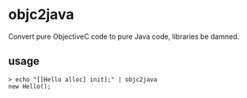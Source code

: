 objc2java
=========

Convert pure ObjectiveC code to pure Java code, libraries be damned.


usage
-----

    > echo "[[Hello alloc] init];" | objc2java
    new Hello();
